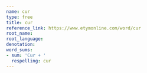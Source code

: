 ```yaml
---
name: cur
type: free
title: cur
reference_link: https://www.etymonline.com/word/cur
root_name: 
root_language: 
denotation: 
word_sums:
- sum: 'Cur + '
  respelling: cur
---
```


